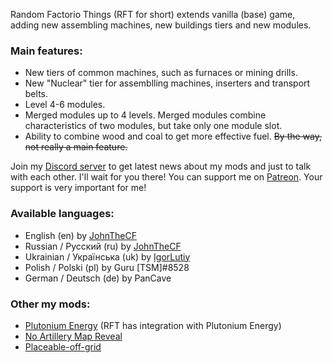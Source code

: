 Random Factorio Things (RFT for short) extends vanilla (base) game, adding new assembling machines, new buildings tiers and new modules.

### Main features:

- New tiers of common machines, such as furnaces or mining drills.
- New "Nuclear" tier for assemblling machines, inserters and transport belts.
- Level 4-6 modules.
- Merged modules up to 4 levels. Merged modules combine characteristics of two modules, but take only one module slot.
- Ability to combine wood and coal to get more effective fuel. ~~By the way, not really a main feature.~~

Join my [Discord server](https://discord.gg/PJXWT2e) to get latest news about my mods and just to talk with each other. I'll wait for you there!
You can support me on [Patreon](https://www.patreon.com/JohnTheCoolingFan). Your support is very important for me!

### Available languages:

*   English (en) by [JohnTheCF](https://mods.factorio.com/user/john_thecf)
*   Russian / Русский (ru) by [JohnTheCF](https://mods.factorio.com/user/john_thecf)
*   Ukrainian / Українська (uk) by [IgorLutiy](https://github.com/IgorLutiy)
*   Polish / Polski (pl) by Guru [TSM]#8528
*   German / Deutsch (de) by PanCave

### Other my mods:

*   [Plutonium Energy](https://mods.factorio.com/mod/PlutoniumEnergy) (RFT has integration with Plutonium Energy)
*   [No Artillery Map Reveal](https://mods.factorio.com/mods/John_TheCF/NoArtilleryMapReveal)
*   [Placeable-off-grid](https://mods.factorio.com/mod/PlaceableOffGrid)
